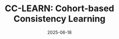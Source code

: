 ---
title: "CC-LEARN: Cohort-based Consistency Learning"
authors: 'Xiao Ye, Shaswat Shrivastava, Zhaonan Li, Jacob Dineen, Shijie Lu, Avneet Ahuja, Ming Shen, <strong>Zhikun Xu</strong>, Ben Zhou'
collection: publications
category: preprints
permalink: /publication/2025-06-18-paper-8
excerpt: 
date: 2025-06-18
venue: arXiv
slidesurl: 
paperurl: https://arxiv.org/abs/2506.15662
citation: 
---